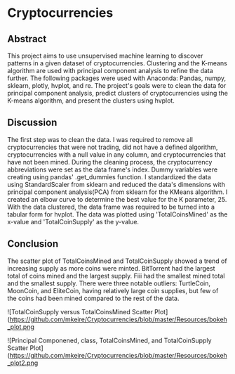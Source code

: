 # Cryptocurrencies

## Abstract

This project aims to use unsupervised machine learning to discover patterns in a given dataset of cryptocurrencies. Clustering and the K-means algorithm are used with principal component analysis to refine the data further. The following packages were used with Anaconda: Pandas, numpy, sklearn, plotly, hvplot, and re. The project's goals were to clean the data for principal component analysis, predict clusters of cryptocurrencies using the K-means algorithm, and present the clusters using hvplot.

## Discussion

The first step was to clean the data. I was required to remove all cryptocurrencies that were not trading, did not have a defined algorithm, cryptocurrencies with a null value in any column, and cryptocurrencies that have not been mined. During the cleaning process, the cryptocurrency abbreviations were set as the data frame's index. Dummy variables were creating using pandas' .get_dummies function. I standardized the data using StandardScaler from sklearn and reduced the data's dimensions with principal component analysis(PCA) from sklearn for the KMeans algorithm. I created an elbow curve to determine the best value for the K parameter, 25. With the data clustered, the data frame was required to be turned into a tabular form for hvplot. The data was plotted using 'TotalCoinsMined' as the x-value and 'TotalCoinSupply' as the y-value.

## Conclusion

The scatter plot of TotalCoinsMined and TotalCoinSupply showed a trend of increasing supply as more coins were minted. BitTorrent had the largest total of coins mined and the largest supply. Fiii had the smallest mined total and the smallest supply. There were three notable outliers: TurtleCoin, MoonCoin, and EliteCoin, having relatively large coin supplies, but few of the coins had been mined compared to the rest of the data.

![TotalCoinSupply versus TotalCoinsMined Scatter Plot](https://github.com/mkeire/Cryptocurrencies/blob/master/Resources/bokeh_plot.png

![Principal Componened, class, TotalCoinsMined, and TotalCoinSupply Scatter Plot](https://github.com/mkeire/Cryptocurrencies/blob/master/Resources/bokeh_plot2.png